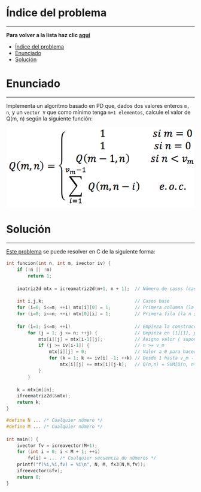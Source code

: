 # Índice del problema

***

**Para volver a la lista haz clic [aquí](./Index.md)**

<!-- TOC -->
* [Índice del problema](#índice-del-problema)
* [Enunciado](#enunciado)
* [Solución](#solución)
<!-- TOC -->

# Enunciado

***

Implementa un algoritmo basado en PD que, dados dos valores enteros ``m, n``, y un ``vector V``
que como mínimo tenga ``m+1 elementos``, calcule el valor de Q(m, n) según la siguiente
función:

![descripcion](./relacion3.png "titulo")

# Solución

***

[Este problema](#enunciado) se puede resolver en C de la siguiente forma:

```c
int funcion(int n, int m, ivector iv) {
    if (!n || !m) 
        return 1;
    
    imatriz2d mtx = icreamatriz2d(m+1, n + 1);  // Número de casos (casos base y con solapamiento)
    
    int i,j,k;                                  // Casos base
    for (i=0; i<=m; ++i) mtx[i][0] = 1;         // Primera columna (la m son filas)
    for (i=0; i<=n; ++i) mtx[0][i] = 1;         // Primera fila (la n son columnas)

    for (i=1; i<=m; ++i)                        // Empieza la construcción de la solución
        for (j = 1; j <= n; ++j) {              // Empieza en [1][1], pues [0][0] ya son es el caso base
            mtx[i][j] = mtx[i-1][j];            // Asigno valor ( supongo que no entrará en el if{} )
            if (j >= iv[i-1]) {                 // n >= v_m
                mtx[i][j] = 0;                  // Valor a 0 para hacer la sumatoria
                for (k = 1; k <= iv[i] -1; ++k) // Desde 1 hasta v_m - 1
                    mtx[i][j] += mtx[i][j-k];   // Q(n,n) = SUM[Q(n, n-k)]
            }
        }

    k = mtx[m][n];
    ifreematriz2d(&mtx);
    return k;
}
```

```c
#define N ... /* Cualquier número */
#define M ... /* Cualquier número */

int main() {
    ivector fv = icreavector(M+1);
    for (int i = 0; i < M + 1; ++i)
        fv[i] = ... /* Cualquier secuencia de números */
    printf("f(%i,%i,fv) = %i\n", N, M, fx3(N,M,fv));
    ifreevector(&fv);
    return 0;
}
```

